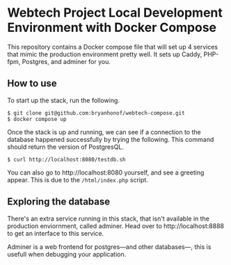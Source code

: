 # Webtech Project Local Development Environment with Docker Compose

This repository contains a Docker compose file that will set up 4 services 
that mimic the production environment pretty well. It sets up Caddy, 
PHP-fpm, Postgres, and adminer for you.

## How to use

To start up the stack, run the following.

```
$ git clone git@github.com:bryanhonof/webtech-compose.git
$ docker compose up
```

Once the stack is up and running, we can see if a connection to the 
database happened successfully by trying the following. This command 
should return the version of PostgresQL.

```
$ curl http://localhost:8080/testdb.sh
```

You can also go to http://localhost:8080 yourself, and see a greeting 
appear. This is due to the `/html/index.php` script.

## Exploring the database

There's an extra service running in this stack, that isn't available in 
the production enviornment, called adminer. Head over to 
http://localhost:8888 to get an interface to this service.

Adminer is a web frontend for postgres—and other databases—, this is 
usefull when debugging your application.
